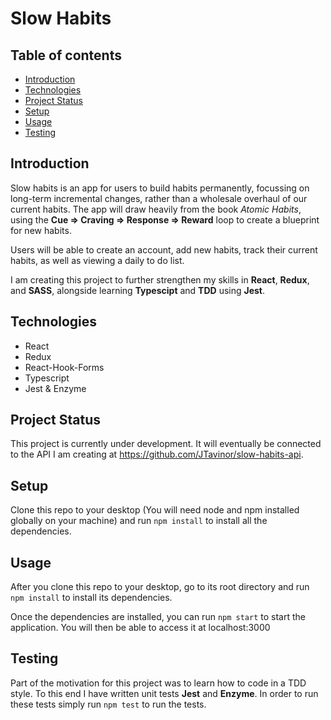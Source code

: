 # Slow Habits

## Table of contents

- [Introduction](#introduction)
- [Technologies](#technologies)
- [Project Status](#project-status)
- [Setup](#setup)
- [Usage](#usage)
- [Testing](#testing)

## <a name="introduction"/> Introduction

Slow habits is an app for users to build habits permanently, focussing on long-term incremental changes, rather than a wholesale overhaul of our current habits. The app will draw heavily from the book _Atomic Habits_, using the **Cue => Craving => Response => Reward** loop to create a blueprint for new habits.

Users will be able to create an account, add new habits, track their current habits, as well as viewing a daily to do list.

I am creating this project to further strengthen my skills in **React**, **Redux**, and **SASS**, alongside learning **Typescipt** and **TDD** using **Jest**.

## <a name="technologies"/> Technologies

- React
- Redux
- React-Hook-Forms
- Typescript
- Jest & Enzyme

## <a name="project-status"/> Project Status

This project is currently under development. It will eventually be connected to the API I am creating at https://github.com/JTavinor/slow-habits-api.

## <a name="setup"/> Setup

Clone this repo to your desktop (You will need node and npm installed globally on your machine) and run
`npm install`
to install all the dependencies.

## <a name="usage"/> Usage

After you clone this repo to your desktop, go to its root directory and run `npm install` to install its dependencies.

Once the dependencies are installed, you can run `npm start` to start the application. You will then be able to access it at localhost:3000

## <a name="testing"/> Testing

Part of the motivation for this project was to learn how to code in a TDD style. To this end I have written unit tests **Jest** and **Enzyme**. In order to run these tests simply run `npm test` to run the tests.
